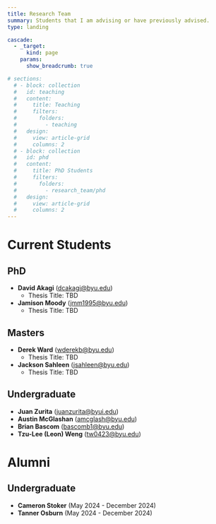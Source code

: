 ```yaml
---
title: Research Team
summary: Students that I am advising or have previously advised.
type: landing

cascade:
  - _target:
      kind: page
    params:
      show_breadcrumb: true

# sections:
  # - block: collection
  #   id: teaching
  #   content:
  #     title: Teaching
  #     filters:
  #       folders:
  #         - teaching
  #   design:
  #     view: article-grid
  #     columns: 2
  # - block: collection
  #   id: phd
  #   content:
  #     title: PhD Students
  #     filters:
  #       folders:
  #         - research_team/phd
  #   design:
  #     view: article-grid
  #     columns: 2
---
```


# Current Students

## PhD

* **David Akagi** (dcakagi@byu.edu)
  * Thesis Title: TBD
* **Jamison Moody** (jmm1995@byu.edu)
  * Thesis Title: TBD

## Masters

* **Derek Ward** (wderekb@byu.edu)
  * Thesis Title: TBD
* **Jackson Sahleen** (jsahleen@byu.edu)
  * Thesis Title: TBD

## Undergraduate

* **Juan Zurita** (juanzurita@byui.edu)
* **Austin McGlashan** (amcglash@byu.edu)
* **Brian Bascom** (bascomb1@byu.edu)
* **Tzu-Lee (Leon) Weng** (tw0423@byu.edu)

# Alumni

## Undergraduate

* **Cameron Stoker** (May 2024 - December 2024)
* **Tanner Osburn** (May 2024 - December 2024)



